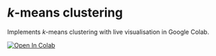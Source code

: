# _k_-means clustering 
Implements _k_-means clustering with live visualisation in Google Colab.

[![Open In Colab](https://colab.research.google.com/assets/colab-badge.svg)](https://https://colab.research.google.com/github.com/cjjob/kmeans_live_plot_colab/blob/main/k-means.ipynb)
